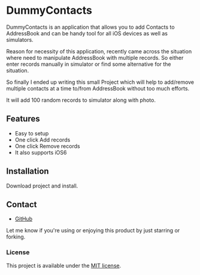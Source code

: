 DummyContacts
=============

DummyContacts is an application that allows you to add Contacts to AddressBook and can be handy tool for 
all iOS devices as well as simulators.

Reason for necessity of this application, recently came across the situation where need to manipulate AddressBook 
with multiple records. So either enter records manually in simulator or find some alternative for the situation.

So finally I ended up writing this small Project which will help to add/remove multiple contacts at a time to/from 
AddressBook without too much efforts.

It will add 100 random records to simulator along with photo. 

## Features

- Easy to setup
- One click Add records
- One click Remove records
- It also supports iOS6

## Installation

Download project and install. 

## Contact

- [GitHub](http://github.com/Janak-Nirmal)

Let me know if you're using or enjoying this product by just starring or forking.

### License

This project is available under the [MIT license](http://www.opensource.org/licenses/mit-license.php).
